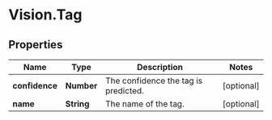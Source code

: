 # Vision.Tag

## Properties
Name | Type | Description | Notes
------------ | ------------- | ------------- | -------------
**confidence** | **Number** | The confidence the tag is predicted. | [optional] 
**name** | **String** | The name of the tag. | [optional] 


